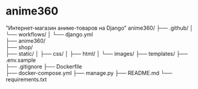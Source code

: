 # anime360
"Интернет-магазин аниме-товаров на Django"
anime360/
├── .github/
│   └── workflows/
│       └── django.yml       
├── anime360/               
├── shop/                    
├── static/
│   ├── css/
│   ├── html/
│   └── images/
├── templates/
├── .env.sample              
├── .gitignore
├── Dockerfile               
├── docker-compose.yml
├── manage.py
├── README.md
└── requirements.txt
